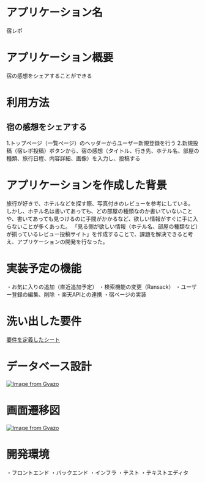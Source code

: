 # アプリケーション名
宿レポ

# アプリケーション概要
宿の感想をシェアすることができる

# 利用方法

## 宿の感想をシェアする　　

1.トップページ（一覧ページ）のヘッダーからユーザー新規登録を行う
2.新規投稿（宿レポ投稿）ボタンから、宿の感想（タイトル、行き先、ホテル名、部屋の種類、旅行日程、内容詳細、画像）を入力し、投稿する

# アプリケーションを作成した背景
旅行が好きで、ホテルなどを探す際、写真付きのレビューを参考にしている。
しかし、ホテル名は書いてあっても、どの部屋の種類なのか書いていないことや、書いてあっても見つけるのに手間がかかるなど、欲しい情報がすぐに手に入らないことが多くあった。
「見る側が欲しい情報（ホテル名、部屋の種類など）が揃っているレビュー投稿サイト」を作成することで、課題を解決できると考え、アプリケーションの開発を行なった。

# 実装予定の機能
・お気に入りの追加（直近追加予定）
・検索機能の変更（Ransack）
・ユーザー登録の編集、削除
・楽天APIとの連携
・宿ページの実装

# 洗い出した要件
[要件を定義したシート](https://docs.google.com/spreadsheets/d/10t9U2Mk-rIvBOr7VjA7Zjyz1XMTuNcEyI1SQ8kZD_mw/edit?usp=sharing) 

# データベース設計
[![Image from Gyazo](https://i.gyazo.com/c1bd8e900d5c9f1dbf033a0e670df5e3.png)](https://gyazo.com/c1bd8e900d5c9f1dbf033a0e670df5e3)

# 画面遷移図
[![Image from Gyazo](https://i.gyazo.com/4a249068343d289512daa41e8502b8c3.png)](https://gyazo.com/4a249068343d289512daa41e8502b8c3)

# 開発環境
・フロントエンド
・バックエンド
・インフラ
・テスト
・テキストエディタ

